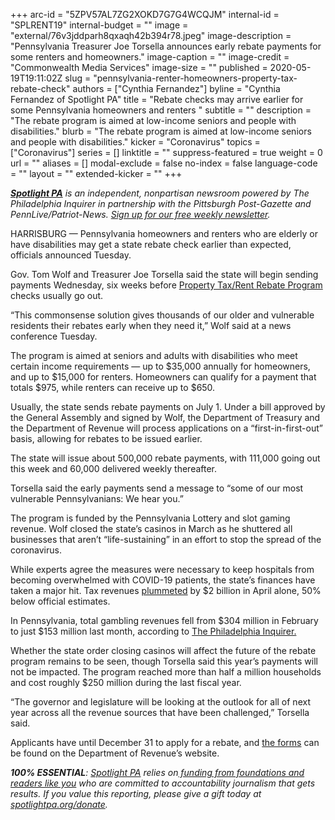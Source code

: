 +++
arc-id = "5ZPV57AL7ZG2XOKD7G7G4WCQJM"
internal-id = "SPLRENT19"
internal-budget = ""
image = "external/76v3jddparh8qxaqh42b394r78.jpeg"
image-description = "Pennsylvania Treasurer Joe Torsella announces early rebate payments for some renters and homeowners."
image-caption = ""
image-credit = "Commonwealth Media Services"
image-size = ""
published = 2020-05-19T19:11:02Z
slug = "pennsylvania-renter-homeowners-property-tax-rebate-check"
authors = ["Cynthia Fernandez"]
byline = "Cynthia Fernandez of Spotlight PA"
title = "Rebate checks may arrive earlier for some Pennsylvania homeowners and renters "
subtitle = ""
description = "The rebate program is aimed at low-income seniors and people with disabilities."
blurb = "The rebate program is aimed at low-income seniors and people with disabilities."
kicker = "Coronavirus"
topics = ["Coronavirus"]
series = []
linktitle = ""
suppress-featured = true
weight = 0
url = ""
aliases = []
modal-exclude = false
no-index = false
language-code = ""
layout = ""
extended-kicker = ""
+++

<a href="https://www.spotlightpa.org/"><i><b>Spotlight PA</b></i></a><i> is an independent, nonpartisan newsroom powered by The Philadelphia Inquirer in partnership with the Pittsburgh Post-Gazette and PennLive/Patriot-News. </i><a href="https://www.spotlightpa.org/newsletters"><i>Sign up for our free weekly newsletter</i></a><i>.</i>

HARRISBURG — Pennsylvania homeowners and renters who are elderly or have disabilities may get a state rebate check earlier than expected, officials announced Tuesday.

Gov. Tom Wolf and Treasurer Joe Torsella said the state will begin sending payments Wednesday, six weeks before <a href="https://web.archive.org/web/20210612011909/https://www.revenue.pa.gov/GeneralTaxInformation/PropertyTaxRentRebateProgram/Pages/default.aspx">Property Tax/Rent Rebate Program</a> checks usually go out.

“This commonsense solution gives thousands of our older and vulnerable residents their rebates early when they need it,” Wolf said at a news conference Tuesday.

The program is aimed at seniors and adults with disabilities who meet certain income requirements — up to $35,000 annually for homeowners, and up to $15,000 for renters. Homeowners can qualify for a payment that totals $975, while renters can receive up to $650.

Usually, the state sends rebate payments on July 1. Under a bill approved by the General Assembly and signed by Wolf, the Department of Treasury and the Department of Revenue will process applications on a “first-in-first-out” basis, allowing for rebates to be issued earlier.

<script src="https://www.spotlightpa.org/embed.js" async></script><div data-spl-embed-version="1" data-spl-src="https://www.spotlightpa.org/embeds/donate/"></div>

The state will issue about 500,000 rebate payments, with 111,000 going out this week and 60,000 delivered weekly thereafter.

Torsella said the early payments send a message to “some of our most vulnerable Pennsylvanians: We hear you.”

The program is funded by the Pennsylvania Lottery and slot gaming revenue. Wolf closed the state’s casinos in March as he shuttered all businesses that aren’t “life-sustaining” in an effort to stop the spread of the coronavirus.

While experts agree the measures were necessary to keep hospitals from becoming overwhelmed with COVID-19 patients, the state’s finances have taken a major hit. Tax revenues <a href="https://www.spotlightpa.org/news/2020/05/pennsylvania-coronavirus-state-budget-shortfall-tax-revenue-shutdown/">plummeted</a> by $2 billion in April alone, 50% below official estimates.

In Pennsylvania, total gambling revenues fell from $304 million in February to just $153 million last month, according to <a href="https://www.inquirer.com/business/coronavirus-covid-impacts-tourism-casino-revenue-pennsylvania-new-jersey-delaware-20200426.html">The Philadelphia Inquirer.</a>

<script src="https://www.spotlightpa.org/embed.js" async></script><div data-spl-embed-version="1" data-spl-src="https://www.spotlightpa.org/embeds/newsletter/"></div>

Whether the state order closing casinos will affect the future of the rebate program remains to be seen, though Torsella said this year’s payments will not be impacted. The program reached more than half a million households and cost roughly $250 million during the last fiscal year.

“The governor and legislature will be looking at the outlook for all of next year across all the revenue sources that have been challenged,” Torsella said.

Applicants have until December 31 to apply for a rebate, and <a href="https://web.archive.org/web/20210611011608/https://www.revenue.pa.gov/GeneralTaxInformation/PropertyTaxRentRebateProgram/Pages/Request-an-Application.aspx">the forms</a> can be found on the Department of Revenue’s website.

<i><b>100% ESSENTIAL</b></i><i>: </i><a href="https://www.spotlightpa.org/"><i>Spotlight PA</i></a><i> relies on</i><a href="https://www.spotlightpa.org/support"><i> funding from foundations and readers like you</i></a><i> who are committed to accountability journalism that gets results. If you value this reporting, please give a gift today at </i><a href="https://www.spotlightpa.org/donate"><i>spotlightpa.org/donate</i></a><i>.</i>
